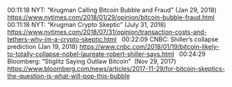 00:11:18 
NYT: “Krugman Calling Bitcoin Bubble and Fraud” (Jan 29, 2018)
https://www.nytimes.com/2018/01/29/opinion/bitcoin-bubble-fraud.html
 
00:11:18 
NYT: “Krugman Crypto Skeptic” (July 31, 2018)
https://www.nytimes.com/2018/07/31/opinion/transaction-costs-and-tethers-why-im-a-crypto-skeptic.html
 
00:22:09
CNBC: Shiller’s collapse prediction (Jan 19, 2018)
https://www.cnbc.com/2018/01/19/bitcoin-likely-to-totally-collapse-nobel-laureate-robert-shiller-says.html
 
00:24:29
Bloomberg: “Stiglitz Saying Outlaw Bitcoin”  (Nov 29, 2017)
https://www.bloomberg.com/news/articles/2017-11-29/for-bitcoin-skeptics-the-question-is-what-will-pop-this-bubble

